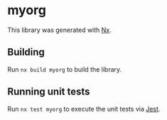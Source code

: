 # myorg

This library was generated with [Nx](https://nx.dev).

## Building

Run `nx build myorg` to build the library.

## Running unit tests

Run `nx test myorg` to execute the unit tests via [Jest](https://jestjs.io).
